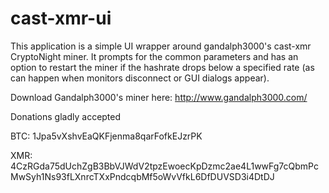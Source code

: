 # cast-xmr-ui
This application is a simple UI wrapper around gandalph3000's cast-xmr CryptoNight miner.  It prompts for the common parameters and has an option to restart the miner if the hashrate drops below a specified rate (as can happen when monitors disconnect or GUI dialogs appear).

Download Gandalph3000's miner here: http://www.gandalph3000.com/

Donations gladly accepted

BTC: 1Jpa5vXshvEaQKFjenma8qarFofkEJzrPK

XMR: 4CzRGda75dUchZgB3BbVJWdV2tpzEwoecKpDzmc2ae4L1wwFg7cQbmPcMwSyh1Ns93fLXnrcTXxPndcqbMf5oWvVfkL6DfDUVSD3i4DtDJ
